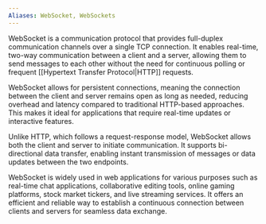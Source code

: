 ```yaml
---
Aliases: WebSocket, WebSockets
---
```


WebSocket is a communication protocol that provides full-duplex communication channels over a single TCP connection. It enables real-time, two-way communication between a client and a server, allowing them to send messages to each other without the need for continuous polling or frequent [[Hypertext Transfer Protocol|HTTP]] requests.

WebSocket allows for persistent connections, meaning the connection between the client and server remains open as long as needed, reducing overhead and latency compared to traditional HTTP-based approaches. This makes it ideal for applications that require real-time updates or interactive features.

Unlike HTTP, which follows a request-response model, WebSocket allows both the client and server to initiate communication. It supports bi-directional data transfer, enabling instant transmission of messages or data updates between the two endpoints.

WebSocket is widely used in web applications for various purposes such as real-time chat applications, collaborative editing tools, online gaming platforms, stock market tickers, and live streaming services. It offers an efficient and reliable way to establish a continuous connection between clients and servers for seamless data exchange.
